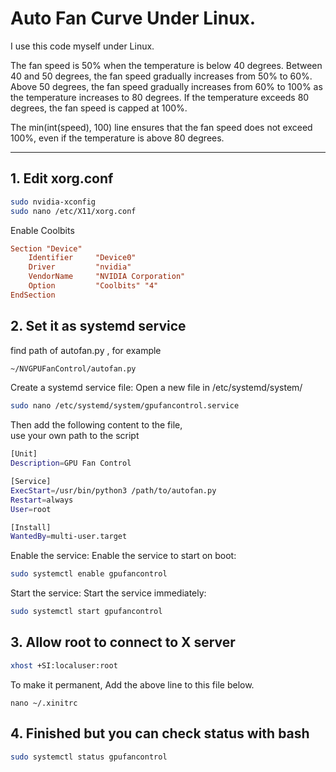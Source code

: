 # Auto Fan Curve Under Linux.

I use this code myself under Linux.  

The fan speed is 50% when the temperature is below 40 degrees. Between 40 and 50 degrees, the fan speed gradually increases from 50% to 60%. Above 50 degrees, the fan speed gradually increases from 60% to 100% as the temperature increases to 80 degrees. If the temperature exceeds 80 degrees, the fan speed is capped at 100%.

The min(int(speed), 100) line ensures that the fan speed does not exceed 100%, even if the temperature is above 80 degrees.

---

## 1. Edit xorg.conf

```bash
sudo nvidia-xconfig
sudo nano /etc/X11/xorg.conf
```
Enable Coolbits
```conf
Section "Device"
    Identifier     "Device0"
    Driver         "nvidia"
    VendorName     "NVIDIA Corporation"
    Option         "Coolbits" "4"
EndSection
```

## 2. Set it as systemd service

find path of autofan.py , for example
```bash
~/NVGPUFanControl/autofan.py
```

Create a systemd service file: Open a new file in /etc/systemd/system/  

```bash
sudo nano /etc/systemd/system/gpufancontrol.service
```
Then add the following content to the file,   
use your own path to the script
```bash
[Unit]
Description=GPU Fan Control

[Service]
ExecStart=/usr/bin/python3 /path/to/autofan.py
Restart=always
User=root

[Install]
WantedBy=multi-user.target
```

Enable the service: Enable the service to start on boot:  
```bash
sudo systemctl enable gpufancontrol
```

Start the service: Start the service immediately:  
```bash
sudo systemctl start gpufancontrol
```

## 3. Allow root to connect to X server
```bash
xhost +SI:localuser:root
```
To make it permanent, Add the above line to this file below.
```
nano ~/.xinitrc
```



## 4. Finished but you can check status with bash  
```bash
sudo systemctl status gpufancontrol
```